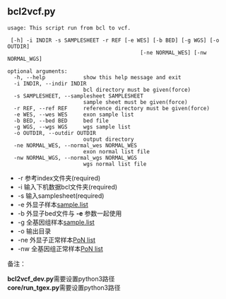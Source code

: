 ## bcl2vcf.py

    usage: This script run from bcl to vcf.

     [-h] -i INDIR -s SAMPLESHEET -r REF [-e WES] [-b BED] [-g WGS] [-o OUTDIR]
                                              [-ne NORMAL_WES] [-nw NORMAL_WGS]
    
    optional arguments:
      -h, --help            show this help message and exit
      -i INDIR, --indir INDIR
                            bcl directory must be given(force)
      -s SAMPLESHEET, --samplesheet SAMPLESHEET
                            sample sheet must be given(force)
      -r REF, --ref REF     reference directory must be given(force)
      -e WES, --wes WES     exon sample list
      -b BED, --bed BED     bed file
      -g WGS, --wgs WGS     wgs sample list
      -o OUTDIR, --outdir OUTDIR
                            output directory
      -ne NORMAL_WES, --normal_wes NORMAL_WES
                            exon normal list file
      -nw NORMAL_WGS, --normal_wgs NORMAL_WGS
                            wgs normal list file

  * -r 参考index文件夹(required)
  * -i 输入下机数据bcl文件夹(required)
  * -s 输入samplesheet(required)
  * -e 外显子样本[sample.list](./test)
  * -b 外显子bed文件与 **-e** 参数一起使用
  * -g 全基因组样本[sample.list](./test)
  * -o 输出目录
  * -ne 外显子正常样本[PoN list](./test)
  * -nw 全基因组正常样本[PoN list](./test)


备注：

**bcl2vcf_dev.py**需要设置python3路径<br>
**core/run_tgex.py**需要设置python3路径